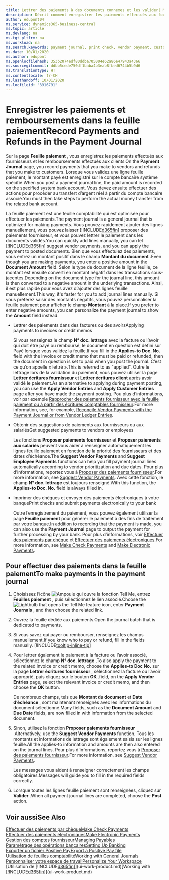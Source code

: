 ```yaml
---
title: Lettrer des paiements à des documents connexes et les valider| Microsoft Docs
description: Décrit comment enregistrer les paiements effectués aux fournisseurs et les remboursements effectués aux clients.
author: edupont04
ms.service: dynamics365-business-central
ms.topic: article
ms.devlang: na
ms.tgt_pltfrm: na
ms.workload: na
ms.search.keywords: payment journal, print check, vendor payment, customer refund, creditor, debt, balance due, AP
ms.date: 10/01/2020
ms.author: edupont
ms.openlocfilehash: 353b2074edf80ddba705004e62a86e47943a4366
ms.sourcegitcommit: ddbb5cede750df1baba4b3eab8fbed6744b5b9d6
ms.translationtype: HT
ms.contentlocale: fr-CH
ms.lasthandoff: 10/01/2020
ms.locfileid: "3916791"
---
```

# <a name="record-payments-and-refunds-in-the-payment-journal"></a><span data-ttu-id="988e8-103">Enregistrer les paiements et remboursements dans la feuille paiement</span><span class="sxs-lookup"><span data-stu-id="988e8-103">Record Payments and Refunds in the Payment Journal</span></span>

<span data-ttu-id="988e8-104">Sur la page **Feuille paiement** , vous enregistrez les paiements effectués aux fournisseurs et les remboursements effectués aux clients.</span><span class="sxs-lookup"><span data-stu-id="988e8-104">On the **Payment Journal** page, you record payments that you make to vendors and refunds that you make to customers.</span></span> <span data-ttu-id="988e8-105">Lorsque vous validez une ligne feuille paiement, le montant payé est enregistré sur le compte bancaire système spécifié.</span><span class="sxs-lookup"><span data-stu-id="988e8-105">When you post a payment journal line, the paid amount is recorded on the specified system bank account.</span></span> <span data-ttu-id="988e8-106">Vous devez ensuite effectuer des actions pour procéder au transfert d’argent réel à partir du compte bancaire associé.</span><span class="sxs-lookup"><span data-stu-id="988e8-106">You must then take steps to perform the actual money transfer from the related bank account.</span></span>  

<span data-ttu-id="988e8-107">La feuille paiement est une feuille comptabilité qui est optimisée pour effectuer les paiements.</span><span class="sxs-lookup"><span data-stu-id="988e8-107">The payment journal is a general journal that is optimized for making payments.</span></span> <span data-ttu-id="988e8-108">Vous pouvez rapidement ajouter des lignes manuellement, vous pouvez laisser [!INCLUDE[d365fin](includes/d365fin_md.md)] proposer des paiements fournisseur, et vous pouvez lettrer le paiement dans les documents validés.</span><span class="sxs-lookup"><span data-stu-id="988e8-108">You can quickly add lines manually, you can let [!INCLUDE[d365fin](includes/d365fin_md.md)] suggest vendor payments, and you can apply the payment to posted documents.</span></span> <span data-ttu-id="988e8-109">Bien que vous effectuiez des paiements, vous entrez un montant positif dans le champ **Montant du document** .</span><span class="sxs-lookup"><span data-stu-id="988e8-109">Even though you are making payments, you enter a positive amount in the **Document Amount** field.</span></span> <span data-ttu-id="988e8-110">Selon le type de document de la ligne feuille, ce montant est ensuite converti en montant négatif dans les transactions sous-jacentes.</span><span class="sxs-lookup"><span data-stu-id="988e8-110">Depending on the document type for the journal line, this amount is then converted to a negative amount in the underlying transactions.</span></span> <span data-ttu-id="988e8-111">Ainsi, il est plus rapide pour vous avez d’ajouter des lignes feuille manuellement.</span><span class="sxs-lookup"><span data-stu-id="988e8-111">This way, it's faster for you to add journal lines manually.</span></span> <span data-ttu-id="988e8-112">Si vous préférez saisir des montants négatifs, vous pouvez personnaliser la feuille paiement pour afficher le champ **Montant** à la place.</span><span class="sxs-lookup"><span data-stu-id="988e8-112">If you prefer to enter negative amounts, you can personalize the payment journal to show the **Amount** field instead.</span></span>  

- <span data-ttu-id="988e8-113">Lettrer des paiements dans des factures ou des avoirs</span><span class="sxs-lookup"><span data-stu-id="988e8-113">Applying payments to invoices or credit memos</span></span>

    <span data-ttu-id="988e8-114">Si vous renseignez le champ **N° doc. lettrage** avec la facture ou l’avoir qui doit être payé ou remboursé, le document en question est défini sur Payé lorsque vous validez la feuille.</span><span class="sxs-lookup"><span data-stu-id="988e8-114">If you fill in the **Applies-to Doc. No.** field with the invoice or credit memo that must be paid or refunded, then the document in question is set to paid when you post the journal.</span></span> <span data-ttu-id="988e8-115">C’est ce qu’on appelle « lettré ».</span><span class="sxs-lookup"><span data-stu-id="988e8-115">This is referred to as "applied".</span></span> <span data-ttu-id="988e8-116">Outre le lettrage lors de la validation du paiement, vous pouvez utiliser la page **Lettrer écritures fournisseur** et **Lettrer écritures client** après avoir validé le paiement.</span><span class="sxs-lookup"><span data-stu-id="988e8-116">As an alternative to applying during payment posting, you can use the **Apply Vendor Entries** and **Apply Customer Entries** page after you have made the payment posting.</span></span> <span data-ttu-id="988e8-117">Pou plus d’informations, voir par exemple [Rapprocher des paiements fournisseur avec la feuille paiement ou à partir des écritures comptables fournisseur](payables-how-apply-purchase-transactions-manually.md).</span><span class="sxs-lookup"><span data-stu-id="988e8-117">For more information, see, for example, [Reconcile Vendor Payments with the Payment Journal or from Vendor Ledger Entries](payables-how-apply-purchase-transactions-manually.md).</span></span>  

- <span data-ttu-id="988e8-118">Obtenir des suggestions de paiements aux fournisseurs ou aux salariés</span><span class="sxs-lookup"><span data-stu-id="988e8-118">Get suggested payments to vendors or employees</span></span>

    <span data-ttu-id="988e8-119">Les fonctions **Proposer paiements fournisseur** et **Proposer paiements aux salariés** peuvent vous aider à renseigner automatiquement les lignes feuille paiement en fonction de la priorité des fournisseurs et des dates d’échéance.</span><span class="sxs-lookup"><span data-stu-id="988e8-119">The **Suggest Vendor Payments** and **Suggest Employee Payments** functions can help you fill payment journal lines automatically according to vendor prioritization and due dates.</span></span> <span data-ttu-id="988e8-120">Pour plus d’informations, reportez vous à [Proposer des paiements fournisseur](payables-how-suggest-vendor-payments.md).</span><span class="sxs-lookup"><span data-stu-id="988e8-120">For more information, see [Suggest Vendor Payments](payables-how-suggest-vendor-payments.md).</span></span> <span data-ttu-id="988e8-121">Avec cette fonction, le champ **N° doc. lettrage** est toujours renseigné.</span><span class="sxs-lookup"><span data-stu-id="988e8-121">With this function, the **Applies-to Doc. No.** field is always filled in.</span></span>  

- <span data-ttu-id="988e8-122">Imprimer des chèques et envoyer des paiements électroniques à votre banque</span><span class="sxs-lookup"><span data-stu-id="988e8-122">Print checks and submit payments electronically to your bank</span></span>

    <span data-ttu-id="988e8-123">Outre l’enregistrement du paiement, vous pouvez également utiliser la page **Feuille paiement** pour générer le paiement à des fins de traitement par votre banque.</span><span class="sxs-lookup"><span data-stu-id="988e8-123">In addition to recording that the payment is made, you can also use the **Payment Journal** page to output the payment for further processing by your bank.</span></span> <span data-ttu-id="988e8-124">Pour plus d’informations, voir [Effectuer des paiements par chèque](payables-how-work-checks.md) et [Effectuer des paiements électroniques](finance-make-payments-with-bank-data-conversion-service-or-sepa-credit-transfer.md#exporting-payments-to-a-bank-file).</span><span class="sxs-lookup"><span data-stu-id="988e8-124">For more information, see [Make Check Payments](payables-how-work-checks.md) and [Make Electronic Payments](finance-make-payments-with-bank-data-conversion-service-or-sepa-credit-transfer.md#exporting-payments-to-a-bank-file).</span></span>  

## <a name="to-make-payments-in-the-payment-journal"></a><span data-ttu-id="988e8-125">Pour effectuer des paiements dans la feuille paiement</span><span class="sxs-lookup"><span data-stu-id="988e8-125">To make payments in the payment journal</span></span>

1. <span data-ttu-id="988e8-126">Choisissez l’icône ![Ampoule qui ouvre la fonction Tell Me](media/ui-search/search_small.png "Dites-moi ce que vous voulez faire"), entrez **Feuilles paiement** , puis sélectionnez le lien associé.</span><span class="sxs-lookup"><span data-stu-id="988e8-126">Choose the ![Lightbulb that opens the Tell Me feature](media/ui-search/search_small.png "Tell me what you want to do") icon, enter **Payment Journals** , and then choose the related link.</span></span>
2. <span data-ttu-id="988e8-127">Ouvrez la feuille dédiée aux paiements.</span><span class="sxs-lookup"><span data-stu-id="988e8-127">Open the journal batch that is dedicated to payments.</span></span>
3. <span data-ttu-id="988e8-128">Si vous savez qui payer ou rembourser, renseignez les champs manuellement.</span><span class="sxs-lookup"><span data-stu-id="988e8-128">If you know who to pay or refund, fill in the fields manually.</span></span> [!INCLUDE[tooltip-inline-tip](includes/tooltip-inline-tip_md.md)]
4. <span data-ttu-id="988e8-129">Pour lettrer également le paiement à la facture ou l’avoir associé, sélectionnez le champ **N° doc. lettrage** ,</span><span class="sxs-lookup"><span data-stu-id="988e8-129">To also apply the payment to the related invoice or credit memo, choose the **Applies-to Doc No.**</span></span> <span data-ttu-id="988e8-130">sur la page **Lettrer écritures fournisseur** , sélectionnez la facture ou l’avoir approprié, puis cliquez sur le bouton **OK** .</span><span class="sxs-lookup"><span data-stu-id="988e8-130">field, on the **Apply Vendor Entries** page, select the relevant invoice or credit memo, and then choose the **OK** button.</span></span>

    <span data-ttu-id="988e8-131">De nombreux champs, tels que **Montant du document** et **Date d’échéance** , sont maintenant renseignés avec les informations du document sélectionné.</span><span class="sxs-lookup"><span data-stu-id="988e8-131">Many fields, such as the **Document Amount** and **Due Date** fields, are now filled in with information from the selected document.</span></span>
5. <span data-ttu-id="988e8-132">Sinon, utilisez la fonction **Proposer paiements fournisseur** .</span><span class="sxs-lookup"><span data-stu-id="988e8-132">Alternatively, use the **Suggest Vendor Payments** function.</span></span> <span data-ttu-id="988e8-133">Tous les montants et informations de lettrage sont également saisis sur les lignes feuille.</span><span class="sxs-lookup"><span data-stu-id="988e8-133">All the applies-to information and amounts are then also entered on the journal lines.</span></span> <span data-ttu-id="988e8-134">Pour plus d’informations, reportez vous à [Proposer des paiements fournisseur](payables-how-suggest-vendor-payments.md).</span><span class="sxs-lookup"><span data-stu-id="988e8-134">For more information, see [Suggest Vendor Payments](payables-how-suggest-vendor-payments.md).</span></span>

    <span data-ttu-id="988e8-135">Les messages vous aident à renseigner correctement les champs obligatoires.</span><span class="sxs-lookup"><span data-stu-id="988e8-135">Messages will guide you to fill in the required fields correctly.</span></span>
6.  <span data-ttu-id="988e8-136">Lorsque toutes les lignes feuille paiement sont renseignées, cliquez sur **Valider** .</span><span class="sxs-lookup"><span data-stu-id="988e8-136">When all payment journal lines are completed, choose the **Post** action.</span></span>

## <a name="see-also"></a><span data-ttu-id="988e8-137">Voir aussi</span><span class="sxs-lookup"><span data-stu-id="988e8-137">See Also</span></span>
[<span data-ttu-id="988e8-138">Effectuer des paiements par chèque</span><span class="sxs-lookup"><span data-stu-id="988e8-138">Make Check Payments</span></span>](payables-how-work-checks.md)  
[<span data-ttu-id="988e8-139">Effectuer des paiements électroniques</span><span class="sxs-lookup"><span data-stu-id="988e8-139">Make Electronic Payments</span></span>](finance-make-payments-with-bank-data-conversion-service-or-sepa-credit-transfer.md#exporting-payments-to-a-bank-file)  
[<span data-ttu-id="988e8-140">Gestion des comptes fournisseur</span><span class="sxs-lookup"><span data-stu-id="988e8-140">Managing Payables</span></span>](payables-manage-payables.md)  
[<span data-ttu-id="988e8-141">Paramétrage des opérations bancaires</span><span class="sxs-lookup"><span data-stu-id="988e8-141">Setting Up Banking</span></span>](bank-setup-banking.md)  
[<span data-ttu-id="988e8-142">Exporter un fichier Positive Pay</span><span class="sxs-lookup"><span data-stu-id="988e8-142">Export a Positive Pay file</span></span>](finance-how-positive-pay.md)  
[<span data-ttu-id="988e8-143">Utilisation de feuilles comptabilité</span><span class="sxs-lookup"><span data-stu-id="988e8-143">Working with General Journals</span></span>](ui-work-general-journals.md)  
[<span data-ttu-id="988e8-144">Personnaliser votre espace de travail</span><span class="sxs-lookup"><span data-stu-id="988e8-144">Personalize Your Workspace</span></span>](ui-personalization-user.md)  
<span data-ttu-id="988e8-145">[Utilisation de [!INCLUDE[d365fin](includes/d365fin_md.md)]](ui-work-product.md)</span><span class="sxs-lookup"><span data-stu-id="988e8-145">[Working with [!INCLUDE[d365fin](includes/d365fin_md.md)]](ui-work-product.md)</span></span>  
